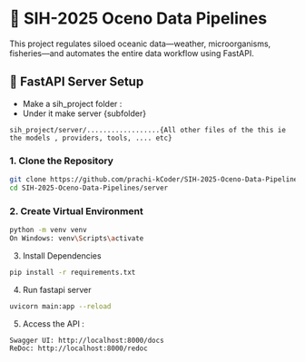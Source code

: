 # 🌊 SIH-2025 Oceno Data Pipelines

This project regulates siloed oceanic data—weather, microorganisms, fisheries—and automates the entire data workflow using FastAPI.

## 🚀 FastAPI Server Setup
- Make a sih_project folder :
- Under it make server  {subfolder}

`sih_project/server/..................{All other files of the this ie the models , providers, tools, .... etc}`

### 1. Clone the Repository

```bash
git clone https://github.com/prachi-kCoder/SIH-2025-Oceno-Data-Pipelines.git
cd SIH-2025-Oceno-Data-Pipelines/server
```

### 2. Create Virtual Environment
```bash
python -m venv venv
On Windows: venv\Scripts\activate

```

3.  Install Dependencies
```bash
pip install -r requirements.txt
```

4. Run fastapi server
```bash
uvicorn main:app --reload
```


5. Access the API :
```bash
Swagger UI: http://localhost:8000/docs
ReDoc: http://localhost:8000/redoc
```

